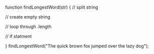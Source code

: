 function findLongestWord(str) {
// split string

// create empty string

// loop through .length

// if statment



}
findLongestWord("The quick brown fox jumped over the lazy dog");
